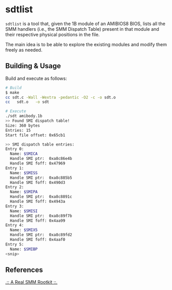 # sdtlist
`sdtlist` is a tool that, given the 1B module of an AMIBIOS8 BIOS, lists all the
SMM handlers (i.e., the SMM Dispatch Table) present in that module and their
respective physical positions in the file.

The main idea is to be able to explore the existing modules and modify them
freely as needed.

## Building & Usage
Build and execute as follows:

```bash
# Build
$ make
cc sdt.c -Wall -Wextra -pedantic -O2 -c -o sdt.o
cc   sdt.o   -o sdt

# Execute
./sdt amibody.1b 
>> Found SMI dispatch table!
Size: 360 bytes
Entries: 15
Start file offset: 0x65cb1

>> SMI dispatch table entries:
Entry 0:
  Name: $SMICA
  Handle SMI ptr:  0xa8c86e4b
  Handle SMI foff: 0x47969
Entry 1:
  Name: $SMISS
  Handle SMI ptr:  0xa8c885b5
  Handle SMI foff: 0x490d3
Entry 2:
  Name: $SMIPA
  Handle SMI ptr:  0xa8c8891c
  Handle SMI foff: 0x4943a
Entry 3:
  Name: $SMISI
  Handle SMI ptr:  0xa8c89f7b
  Handle SMI foff: 0x4aa99
Entry 4:
  Name: $SMIX5
  Handle SMI ptr:  0xa8c89fd2
  Handle SMI foff: 0x4aaf0
Entry 5:
  Name: $SMIBP
<snip>
```

## References
[.:: A Real SMM Rootkit ::.](http://phrack.org/issues/66/11.html)
